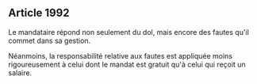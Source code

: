 Article 1992
----
Le mandataire répond non seulement du dol, mais encore des fautes qu'il commet
dans sa gestion.

Néanmoins, la responsabilité relative aux fautes est appliquée moins
rigoureusement à celui dont le mandat est gratuit qu'à celui qui reçoit un
salaire.
